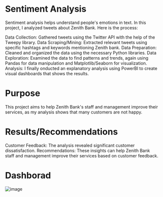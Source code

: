 # Sentiment Analysis
Sentiment analysis helps understand people's emotions in text. In this project, I analyzed tweets about Zenith Bank. Here is the process:

Data Collection: Gathered tweets using the Twitter API with the help of the Tweepy library.
Data Scraping/Mining: Extracted relevant tweets using specific hashtags and keywords mentioning Zenith bank.
Data Preparation: Cleaned and organized the data using the necessary Python libraries.
Data Exploration: Examined the data to find patterns and trends, again using Pandas for data manipulation and Matplotlib/Seaborn for visualization.
Analysis: I finally onducted an explanatory analysis using PowerBI to create visual dashboards that shows the results.

# Purpose
This project aims to help Zenith Bank's staff and management improve their services, as my analysis shows that many customers are not happy.
# Results/Recommendations
Customer Feedback: The analysis revealed significant customer dissatisfaction.
Recommendations: These insights can help Zenith Bank staff and management improve their services based on customer feedback.


# Dashborad
![image](https://user-images.githubusercontent.com/78910118/222474176-afe7a061-65ee-40c0-886c-d57b23964a74.png)

